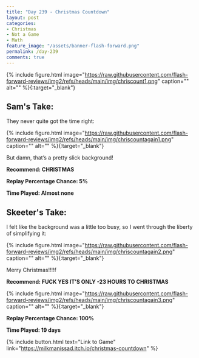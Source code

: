```yaml
---
title: "Day 239 - Christmas Countdown"
layout: post
categories:
- Christmas
- Not a Game
- Math
feature_image: "/assets/banner-flash-forward.png"
permalink: /day-239
comments: true
---
```


{% include figure.html image="https://raw.githubusercontent.com/flash-forward-reviews/img2/refs/heads/main/img/chriscount1.png" caption="" alt="" %}{:target="_blank"}
 
## Sam's Take:

They never quite got the time right:

{% include figure.html image="https://raw.githubusercontent.com/flash-forward-reviews/img2/refs/heads/main/img/chriscountagain1.png" caption="" alt="" %}{:target="_blank"}

But damn, that’s a pretty slick background!

**Recommend: CHRISTMAS**

**Replay Percentage Chance: 5%**

**Time Played: Almost none** 

## Skeeter's Take:

I felt like the background was a little too busy, so I went through the liberty of simplifying it: 

{% include figure.html image="https://raw.githubusercontent.com/flash-forward-reviews/img2/refs/heads/main/img/chriscountagain2.png" caption="" alt="" %}{:target="_blank"}

Merry Christmas!!!!f

**Recommend: FUCK YES IT’S ONLY -23 HOURS TO CHRISTMAS**

{% include figure.html image="https://raw.githubusercontent.com/flash-forward-reviews/img2/refs/heads/main/img/chriscountagain3.png" caption="" alt="" %}{:target="_blank"}

**Replay Percentage Chance: 100%**

**Time Played: 19 days** 

{% include button.html text="Link to Game" link="https://milkmanissad.itch.io/christmas-countdown" %}